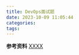 ```yaml
---
title: DevOps面试题
date: 2023-10-09 11:05:44
categories:
tags:
---
```


<!-- more -->










**参考资料**
[XXXX](https://)
